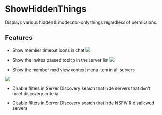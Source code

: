 # ShowHiddenThings

Displays various hidden & moderator-only things regardless of permissions.

## Features

-   Show member timeout icons in chat
    ![](https://github.com/CodeRadu/Vencord/assets/47677887/75e1f6ba-8921-4188-9c2d-c9c3f9d07101)

-   Show the invites paused tooltip in the server list
    ![](https://github.com/CodeRadu/Vencord/assets/47677887/b6a923d2-ac55-40d9-b4f8-fa6fc117148b)

-   Show the member mod view context menu item in all servers

![](https://github.com/CodeRadu/Vencord/assets/47677887/3dac95dd-841c-4c15-ad87-2db7bd1e4dab)

-   Disable filters in Server Discovery search that hide servers that don't meet discovery criteria

-   Disable filters in Server Discovery search that hide NSFW & disallowed servers
